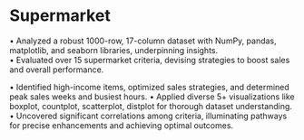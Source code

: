 # Supermarket
• Analyzed a robust 1000-row, 17-column dataset with NumPy, pandas, matplotlib, and seaborn libraries, underpinning insights.  
• Evaluated over 15 supermarket criteria, devising strategies to boost sales and overall performance.      

• Identified high-income items, optimized sales strategies, and determined peak sales weeks and busiest hours. 
• Applied diverse 5+ visualizations like boxplot, countplot, scatterplot, distplot for thorough dataset understanding. 
• Uncovered significant correlations among criteria, illuminating pathways for precise enhancements and achieving optimal outcomes.
